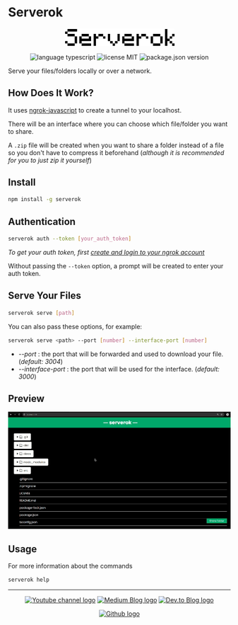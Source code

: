 # Serverok

<p align="center">
  <a href="https://github.com/vinceloppeur/serverok/blob/main/README.md"><img src="docs/Serverok.png" width="250px" alt="serverok logo" /></a>
</p>

<p align="center">
  <img alt="language typescript" src="https://shields.io/badge/TypeScript-3178C6?logo=TypeScript&logoColor=FFF&style=flat-square" />
  <img alt="license MIT" src="https://img.shields.io/badge/license-MIT-blue" />
  <img alt="package.json version" src="https://img.shields.io/github/package-json/v/vinceloppeur/serverok" />
</p>

Serve your files/folders locally or over a network.

## How Does It Work?

It uses [ngrok-javascript](https://www.npmjs.com/package/@ngrok/ngrok) to create a tunnel to your localhost.

There will be an interface where you can choose which file/folder you want to share.

A `.zip` file will be created when you want to share a folder instead of a file so you don't have to compress it beforehand (_although it is recommended for you to just zip it yourself_)

## Install

```bash
npm install -g serverok
```

## Authentication


```bash
serverok auth --token [your_auth_token]
```

_To get your auth token, first [create and login to your ngrok account](https://dashboard.ngrok.com/login)_

Without passing the `--token` option, a prompt will be created to enter your auth token.

## Serve Your Files

```bash
serverok serve [path]
```

You can also pass these options, for example:

```bash
serverok serve <path> --port [number] --interface-port [number]
```

- _--port_ : the port that will be forwarded and used to download your file. (_default: 3004_)
- _--interface-port_ : the port that will be used for the interface. (_default: 3000_)

## Preview

![interface preview](/docs/gifs/Recording%202024-06-06%20143414.gif)

## Usage

For more information about the commands

```bash
serverok help
```

---

<p align="center">
  <a href="https://www.youtube.com/channel/UCvO8ylE3kFkAd6DKe12cmgg"><img alt="Youtube channel logo" src="https://img.shields.io/badge/YouTube-%23FF0000.svg?style=for-the-badge&logo=YouTube&logoColor=white)" /></a>
  <a href="https://medium.com/@vinceloppeur"><img alt="Medium Blog logo" src="https://img.shields.io/badge/Medium-12100E?style=for-the-badge&logo=medium&logoColor=white" /></a>
  <a href="https://dev.to/vinceloppeur"><img alt="Dev.to Blog logo" src="https://img.shields.io/badge/dev.to-0A0A0A?style=for-the-badge&logo=dev.to&logoColor=white" /></a>
</p>
<p align="center">
  <a href="https://github.com/vinceloppeur"><img alt="Github logo" src="https://img.shields.io/badge/GitHub-100000?style=for-the-badge&logo=github&logoColor=white" /></a>
</p>
